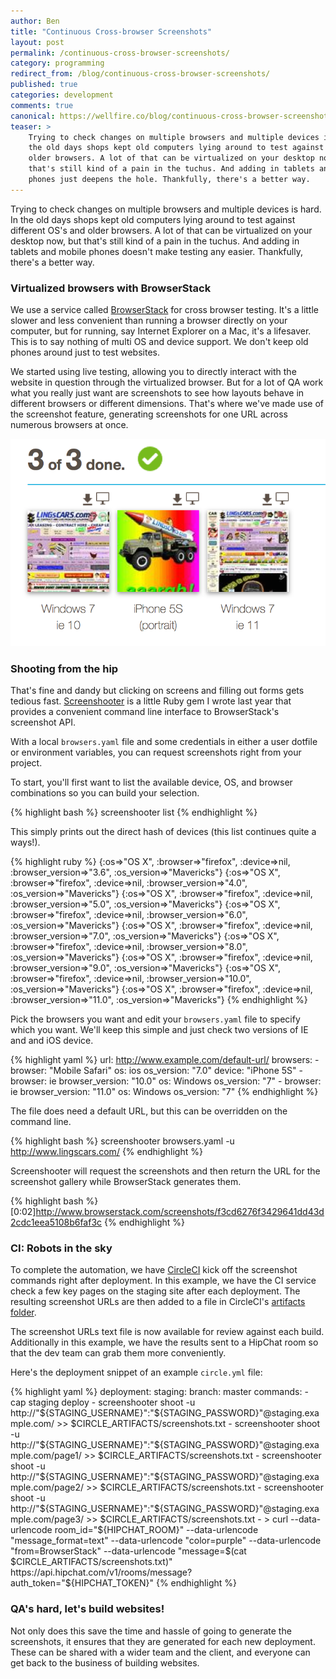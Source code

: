 ```yaml
---
author: Ben
title: "Continuous Cross-browser Screenshots"
layout: post
permalink: /continuous-cross-browser-screenshots/
category: programming
redirect_from: /blog/continuous-cross-browser-screenshots/
published: true
categories: development
comments: true
canonical: https://wellfire.co/blog/continuous-cross-browser-screenshots/
teaser: >
    Trying to check changes on multiple browsers and multiple devices is hard. In
    the old days shops kept old computers lying around to test against different OS's and
    older browsers. A lot of that can be virtualized on your desktop now, but
    that's still kind of a pain in the tuchus. And adding in tablets and mobile
    phones just deepens the hole. Thankfully, there's a better way.
---
```


Trying to check changes on multiple browsers and multiple devices is hard. In
the old days shops kept old computers lying around to test against different OS's and
older browsers. A lot of that can be virtualized on your desktop now, but
that's still kind of a pain in the tuchus. And adding in tablets and mobile
phones doesn't make testing any easier. Thankfully, there's a better way.

### Virtualized browsers with BrowserStack

We use a service called [BrowserStack](http://www.browserstack.com/) for
cross browser testing. It's a little
slower and less convenient than running a browser directly on your computer,
but for running, say Internet Explorer on a Mac, it's a lifesaver. This is to
say nothing of multi OS and device support. We don't keep old phones around
just to test websites.

We started using live testing, allowing you to directly interact with the
website in question through the virtualized browser. But for a lot of QA work
what you really just want are screenshots to see how layouts behave in
different browsers or different dimensions. That's where we've made use of the
screenshot feature, generating screenshots for one URL across numerous browsers
at once.

![Sweet website](/images/lingcars.png)

### Shooting from the hip

That's fine and dandy but clicking on screens and filling out forms gets tedious fast.
[Screenshooter](http://github.com/bennylope/screenshooter/) is a little Ruby gem I
wrote last year that provides a convenient command line interface to
BrowserStack's screenshot API.

With a local `browsers.yaml` file and some credentials in either a user dotfile
or environment variables, you can request screenshots right from your project.

To start, you'll first want to list the available device, OS, and browser
combinations so you can build your selection.

{% highlight bash %}
screenshooter list
{% endhighlight %}

This simply prints out the direct hash of devices (this list continues quite a ways!).

{% highlight ruby %}
{:os=>"OS X", :browser=>"firefox", :device=>nil, :browser_version=>"3.6", :os_version=>"Mavericks"}
{:os=>"OS X", :browser=>"firefox", :device=>nil, :browser_version=>"4.0", :os_version=>"Mavericks"}
{:os=>"OS X", :browser=>"firefox", :device=>nil, :browser_version=>"5.0", :os_version=>"Mavericks"}
{:os=>"OS X", :browser=>"firefox", :device=>nil, :browser_version=>"6.0", :os_version=>"Mavericks"}
{:os=>"OS X", :browser=>"firefox", :device=>nil, :browser_version=>"7.0", :os_version=>"Mavericks"}
{:os=>"OS X", :browser=>"firefox", :device=>nil, :browser_version=>"8.0", :os_version=>"Mavericks"}
{:os=>"OS X", :browser=>"firefox", :device=>nil, :browser_version=>"9.0", :os_version=>"Mavericks"}
{:os=>"OS X", :browser=>"firefox", :device=>nil, :browser_version=>"10.0", :os_version=>"Mavericks"}
{:os=>"OS X", :browser=>"firefox", :device=>nil, :browser_version=>"11.0", :os_version=>"Mavericks"}
{% endhighlight %}

Pick the browsers you want and edit your `browsers.yaml` file to specify which
you want. We'll keep this simple and just check two versions of IE and and iOS device.

{% highlight yaml %}
url: http://www.example.com/default-url/
browsers:
    -
      browser: "Mobile Safari"
      os: ios
      os_version: "7.0"
      device: "iPhone 5S"
    -
      browser: ie
      browser_version: "10.0"
      os: Windows
      os_version: "7"
    -
      browser: ie
      browser_version: "11.0"
      os: Windows
      os_version: "7"
{% endhighlight %}

The file does need a default URL, but this can be overridden on the command line.

{% highlight bash %}
screenshooter browsers.yaml -u http://www.lingscars.com/
{% endhighlight %}

Screenshooter will request the screenshots and then return the URL for the
screenshot gallery while BrowserStack generates them.

{% highlight bash %}
[0:02]http://www.browserstack.com/screenshots/f3cd6276f3429641dd43d2cdc1eea5108b6faf3c
{% endhighlight %}

### CI: Robots in the sky

To complete the automation, we have [CircleCI](https://circleci.com/) kick off
the screenshot commands right after deployment. In this example, we have the CI service check
a few key pages on the staging site after
each deployment. The resulting screenshot URLs are then added to a file
in CircleCI's [artifacts folder](https://circleci.com/docs/build-artifacts).

The screenshot URLs text file is now available for review
against each build. Additionally in this example, we have the results
sent to a HipChat room so that the dev team can grab them more
conveniently.

Here's the deployment snippet of an example `circle.yml` file:

{% highlight yaml %}
deployment:
  staging:
    branch: master
    commands:
      - cap staging deploy
      - screenshooter shoot -u http://"${STAGING_USERNAME}":"${STAGING_PASSWORD}"@staging.example.com/ >> $CIRCLE_ARTIFACTS/screenshots.txt
      - screenshooter shoot -u http://"${STAGING_USERNAME}":"${STAGING_PASSWORD}"@staging.example.com/page1/ >> $CIRCLE_ARTIFACTS/screenshots.txt
      - screenshooter shoot -u http://"${STAGING_USERNAME}":"${STAGING_PASSWORD}"@staging.example.com/page2/ >> $CIRCLE_ARTIFACTS/screenshots.txt
      - screenshooter shoot -u http://"${STAGING_USERNAME}":"${STAGING_PASSWORD}"@staging.example.com/page3/ >> $CIRCLE_ARTIFACTS/screenshots.txt
      - >
        curl --data-urlencode room_id="${HIPCHAT_ROOM}" --data-urlencode "message_format=text"
        --data-urlencode "color=purple" --data-urlencode "from=BrowserStack"
        --data-urlencode "message=$(cat $CIRCLE_ARTIFACTS/screenshots.txt)"
        https://api.hipchat.com/v1/rooms/message?auth_token="${HIPCHAT_TOKEN}"
{% endhighlight %}

### QA's hard, let's build websites!

Not only does this save the time and hassle of going to generate the
screenshots, it ensures that they are generated for each new deployment. These
can be shared with a wider team and the client, and everyone can get back to
the business of building websites.
